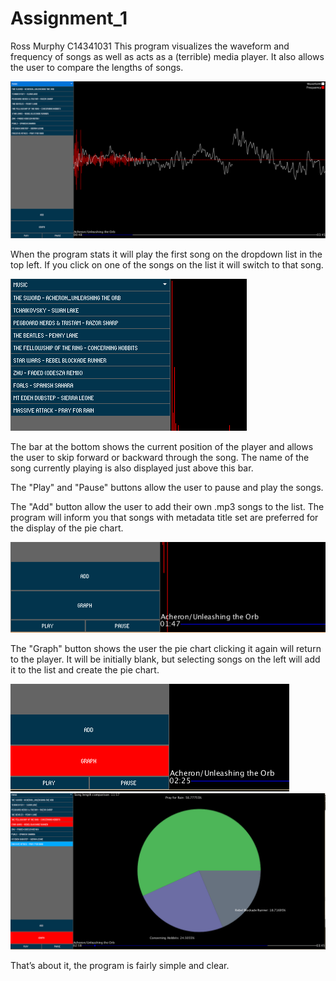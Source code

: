 # Assignment_1
Ross Murphy C14341031
This program visualizes the waveform and frequency of songs as well as acts as a (terrible) media player. 
It also allows the user to compare the lengths of songs.

![alt tag](README_pics/start.PNG)

When the program stats it will play the first song on the dropdown list in the top left. If you click on one of the songs on the list it will switch to that song.

![alt tag](README_pics/select.PNG)

The bar at the bottom shows the current position of the player and allows the user to skip forward or backward through the song. The name of the song currently playing is also displayed just above this bar.

The "Play" and "Pause" buttons allow the user to pause and play the songs.

The "Add" button allow the user to add their own .mp3 songs to the list. The program will inform you that songs with metadata title set are preferred for the display of the pie chart.

![alt tag](README_pics/bottom.PNG)

The "Graph" button shows the user the pie chart clicking it again will return to the player. It will be initially blank, but selecting songs on the left will add it to the list and create the pie chart.

![alt tag](README_pics/graph.PNG)
![alt tag](README_pics/graphSelect.PNG)

That’s about it, the program is fairly simple and clear.
